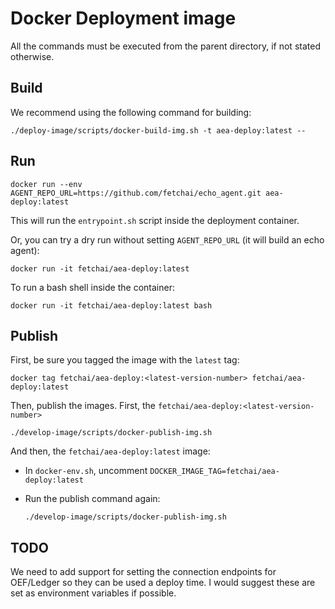 # Docker Deployment image

All the commands must be executed from the parent directory, if not stated otherwise.

## Build

We recommend using the following command for building:

    ./deploy-image/scripts/docker-build-img.sh -t aea-deploy:latest --

## Run

    docker run --env AGENT_REPO_URL=https://github.com/fetchai/echo_agent.git aea-deploy:latest

This will run the `entrypoint.sh` script inside the deployment container.

Or, you can try a dry run without setting `AGENT_REPO_URL` (it will build an echo agent):

    docker run -it fetchai/aea-deploy:latest

To run a bash shell inside the container: 

    docker run -it fetchai/aea-deploy:latest bash

## Publish

First, be sure you tagged the image with the `latest` tag: 

    docker tag fetchai/aea-deploy:<latest-version-number> fetchai/aea-deploy:latest

Then, publish the images. First, the `fetchai/aea-deploy:<latest-version-number>`

    ./develop-image/scripts/docker-publish-img.sh

And then, the `fetchai/aea-deploy:latest` image:

- In `docker-env.sh`, uncomment `DOCKER_IMAGE_TAG=fetchai/aea-deploy:latest`  

- Run the publish command again: 

      ./develop-image/scripts/docker-publish-img.sh


## TODO
We need to add support for setting the connection endpoints for OEF/Ledger so they can be used a deploy time. I would suggest these are set as environment variables if possible.

